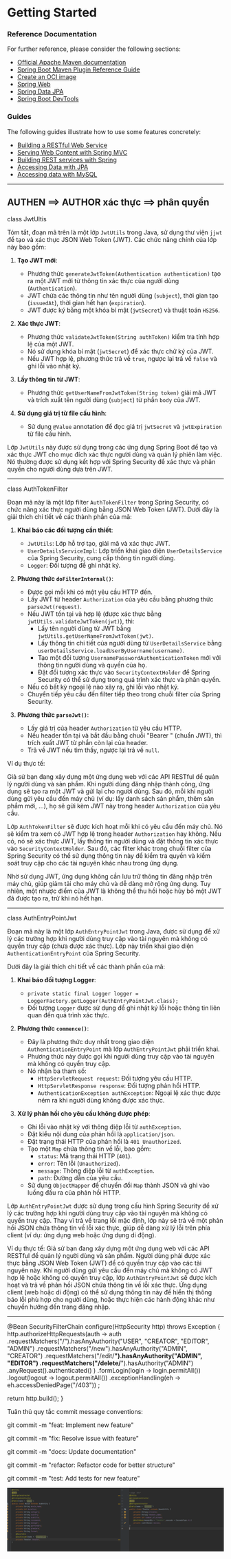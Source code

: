 # Getting Started

### Reference Documentation
For further reference, please consider the following sections:

* [Official Apache Maven documentation](https://maven.apache.org/guides/index.html)
* [Spring Boot Maven Plugin Reference Guide](https://docs.spring.io/spring-boot/docs/3.3.0/maven-plugin/reference/html/)
* [Create an OCI image](https://docs.spring.io/spring-boot/docs/3.3.0/maven-plugin/reference/html/#build-image)
* [Spring Web](https://docs.spring.io/spring-boot/docs/3.3.0/reference/htmlsingle/index.html#web)
* [Spring Data JPA](https://docs.spring.io/spring-boot/docs/3.3.0/reference/htmlsingle/index.html#data.sql.jpa-and-spring-data)
* [Spring Boot DevTools](https://docs.spring.io/spring-boot/docs/3.3.0/reference/htmlsingle/index.html#using.devtools)

### Guides
The following guides illustrate how to use some features concretely:

* [Building a RESTful Web Service](https://spring.io/guides/gs/rest-service/)
* [Serving Web Content with Spring MVC](https://spring.io/guides/gs/serving-web-content/)
* [Building REST services with Spring](https://spring.io/guides/tutorials/rest/)
* [Accessing Data with JPA](https://spring.io/guides/gs/accessing-data-jpa/)
* [Accessing data with MySQL](https://spring.io/guides/gs/accessing-data-mysql/)

---------------------------------------------------------------------
AUTHEN   ==> AUTHOR
xác thực ==> phân quyền
---------------------------------------------------------------------

class JwtUltis

Tóm tắt, đoạn mã trên là một lớp `JwtUtils` trong Java, sử dụng thư viện `jjwt` để tạo và xác thực JSON Web Token (JWT). Các chức năng chính của lớp này bao gồm:

1. **Tạo JWT mới**:
    - Phương thức `generateJwtToken(Authentication authentication)` tạo ra một JWT mới từ thông tin xác thực của người dùng (`Authentication`).
    - JWT chứa các thông tin như tên người dùng (`subject`), thời gian tạo (`issuedAt`), thời gian hết hạn (`expiration`).
    - JWT được ký bằng một khóa bí mật (`jwtSecret`) và thuật toán `HS256`.

2. **Xác thực JWT**:
    - Phương thức `validateJwtToken(String authToken)` kiểm tra tính hợp lệ của một JWT.
    - Nó sử dụng khóa bí mật (`jwtSecret`) để xác thực chữ ký của JWT.
    - Nếu JWT hợp lệ, phương thức trả về `true`, ngược lại trả về `false` và ghi lỗi vào nhật ký.

3. **Lấy thông tin từ JWT**:
    - Phương thức `getUserNameFromJwtToken(String token)` giải mã JWT và trích xuất tên người dùng (`subject`) từ phần `body` của JWT.

4. **Sử dụng giá trị từ file cấu hình**:
    - Sử dụng `@Value` annotation để đọc giá trị `jwtSecret` và `jwtExpiration` từ file cấu hình.

Lớp `JwtUtils` này được sử dụng trong các ứng dụng Spring Boot để tạo và xác thực JWT cho mục đích xác thực người dùng và quản lý phiên làm việc. Nó thường được sử dụng kết hợp với Spring Security để xác thực và phân quyền cho người dùng dựa trên JWT.

-------------------------------------------------------------------------

class AuthTokenFilter

Đoạn mã này là một lớp filter `AuthTokenFilter` trong Spring Security, có chức năng xác thực người dùng bằng JSON Web Token (JWT). Dưới đây là giải thích chi tiết về các thành phần của mã:

1. **Khai báo các đối tượng cần thiết**:
    - `JwtUtils`: Lớp hỗ trợ tạo, giải mã và xác thực JWT.
    - `UserDetailsServiceImpl`: Lớp triển khai giao diện `UserDetailsService` của Spring Security, cung cấp thông tin người dùng.
    - `Logger`: Đối tượng để ghi nhật ký.

2. **Phương thức `doFilterInternal()`**:
    - Được gọi mỗi khi có một yêu cầu HTTP đến.
    - Lấy JWT từ header `Authorization` của yêu cầu bằng phương thức `parseJwt(request)`.
    - Nếu JWT tồn tại và hợp lệ (được xác thực bằng `jwtUtils.validateJwtToken(jwt)`), thì:
        - Lấy tên người dùng từ JWT bằng `jwtUtils.getUserNameFromJwtToken(jwt)`.
        - Lấy thông tin chi tiết của người dùng từ `UserDetailsService` bằng `userDetailsService.loadUserByUsername(username)`.
        - Tạo một đối tượng `UsernamePasswordAuthenticationToken` mới với thông tin người dùng và quyền của họ.
        - Đặt đối tượng xác thực vào `SecurityContextHolder` để Spring Security có thể sử dụng trong quá trình xác thực và phân quyền.
    - Nếu có bất kỳ ngoại lệ nào xảy ra, ghi lỗi vào nhật ký.
    - Chuyển tiếp yêu cầu đến filter tiếp theo trong chuỗi filter của Spring Security.

3. **Phương thức `parseJwt()`**:
    - Lấy giá trị của header `Authorization` từ yêu cầu HTTP.
    - Nếu header tồn tại và bắt đầu bằng chuỗi "Bearer " (chuẩn JWT), thì trích xuất JWT từ phần còn lại của header.
    - Trả về JWT nếu tìm thấy, ngược lại trả về `null`.

Ví dụ thực tế:

Giả sử bạn đang xây dựng một ứng dụng web với các API RESTful để quản lý người dùng và sản phẩm. Khi người dùng đăng nhập thành công, ứng dụng sẽ tạo ra một JWT và gửi lại cho người dùng. Sau đó, mỗi khi người dùng gửi yêu cầu đến máy chủ (ví dụ: lấy danh sách sản phẩm, thêm sản phẩm mới, ...), họ sẽ gửi kèm JWT này trong header `Authorization` của yêu cầu.

Lớp `AuthTokenFilter` sẽ được kích hoạt mỗi khi có yêu cầu đến máy chủ. Nó sẽ kiểm tra xem có JWT hợp lệ trong header `Authorization` hay không. Nếu có, nó sẽ xác thực JWT, lấy thông tin người dùng và đặt thông tin xác thực vào `SecurityContextHolder`. Sau đó, các filter khác trong chuỗi filter của Spring Security có thể sử dụng thông tin này để kiểm tra quyền và kiểm soát truy cập cho các tài nguyên khác nhau trong ứng dụng.

Nhờ sử dụng JWT, ứng dụng không cần lưu trữ thông tin đăng nhập trên máy chủ, giúp giảm tải cho máy chủ và dễ dàng mở rộng ứng dụng. Tuy nhiên, một nhược điểm của JWT là không thể thu hồi hoặc hủy bỏ một JWT đã được tạo ra, trừ khi nó hết hạn.


----------------------------------------------------------------------------
class AuthEntryPointJwt

Đoạn mã này là một lớp `AuthEntryPointJwt` trong Java, được sử dụng để xử lý các trường hợp khi người dùng truy cập vào tài nguyên mà không có quyền truy cập (chưa được xác thực). Lớp này triển khai giao diện `AuthenticationEntryPoint` của Spring Security.

Dưới đây là giải thích chi tiết về các thành phần của mã:

1. **Khai báo đối tượng Logger**:
    - `private static final Logger logger = LoggerFactory.getLogger(AuthEntryPointJwt.class);`
    - Đối tượng `Logger` được sử dụng để ghi nhật ký lỗi hoặc thông tin liên quan đến quá trình xác thực.

2. **Phương thức `commence()`**:
    - Đây là phương thức duy nhất trong giao diện `AuthenticationEntryPoint` mà lớp `AuthEntryPointJwt` phải triển khai.
    - Phương thức này được gọi khi người dùng truy cập vào tài nguyên mà không có quyền truy cập.
    - Nó nhận ba tham số:
        - `HttpServletRequest request`: Đối tượng yêu cầu HTTP.
        - `HttpServletResponse response`: Đối tượng phản hồi HTTP.
        - `AuthenticationException authException`: Ngoại lệ xác thực được ném ra khi người dùng không được xác thực.

3. **Xử lý phản hồi cho yêu cầu không được phép**:
    - Ghi lỗi vào nhật ký với thông điệp lỗi từ `authException`.
    - Đặt kiểu nội dung của phản hồi là `application/json`.
    - Đặt trạng thái HTTP của phản hồi là `401 Unauthorized`.
    - Tạo một `Map` chứa thông tin về lỗi, bao gồm:
        - `status`: Mã trạng thái HTTP (`401`).
        - `error`: Tên lỗi (`Unauthorized`).
        - `message`: Thông điệp lỗi từ `authException`.
        - `path`: Đường dẫn của yêu cầu.
    - Sử dụng `ObjectMapper` để chuyển đổi `Map` thành JSON và ghi vào luồng đầu ra của phản hồi HTTP.

Lớp `AuthEntryPointJwt` được sử dụng trong cấu hình Spring Security để xử lý các trường hợp khi người dùng truy cập vào tài nguyên mà không có quyền truy cập. Thay vì trả về trang lỗi mặc định, lớp này sẽ trả về một phản hồi JSON chứa thông tin về lỗi xác thực, giúp dễ dàng xử lý lỗi trên phía client (ví dụ: ứng dụng web hoặc ứng dụng di động).

Ví dụ thực tế: Giả sử bạn đang xây dựng một ứng dụng web với các API RESTful để quản lý người dùng và sản phẩm. Người dùng phải được xác thực bằng JSON Web Token (JWT) để có quyền truy cập vào các tài nguyên này. Khi người dùng gửi yêu cầu đến máy chủ mà không có JWT hợp lệ hoặc không có quyền truy cập, lớp `AuthEntryPointJwt` sẽ được kích hoạt và trả về phản hồi JSON chứa thông tin về lỗi xác thực. Ứng dụng client (web hoặc di động) có thể sử dụng thông tin này để hiển thị thông báo lỗi phù hợp cho người dùng, hoặc thực hiện các hành động khác như chuyển hướng đến trang đăng nhập.


-------------------------
@Bean
SecurityFilterChain configure(HttpSecurity http) throws Exception {
http.authorizeHttpRequests(auth -> auth
.requestMatchers("/").hasAnyAuthority("USER", "CREATOR", "EDITOR", "ADMIN")
.requestMatchers("/new").hasAnyAuthority("ADMIN", "CREATOR")
.requestMatchers("/edit/**").hasAnyAuthority("ADMIN", "EDITOR")
.requestMatchers("/delete/**").hasAuthority("ADMIN")
.anyRequest().authenticated()
)
.formLogin(login -> login.permitAll())
.logout(logout -> logout.permitAll())
.exceptionHandling(eh -> eh.accessDeniedPage("/403"))
;

return http.build();
}



Tuân thủ quy tắc commit message conventions:


git commit -m "feat: Implement new feature"

git commit -m "fix: Resolve issue with feature"

git commit -m "docs: Update documentation"

git commit -m "refactor: Refactor code for better structure"

git commit -m "test: Add tests for new feature"


![img_1.png](img_1.png)
